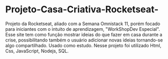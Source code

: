 # Projeto-Casa-Criativa-Rocketseat-
Projeto da Rocketseat, aliado com a Semana Omnistack 11, porém focado para iniciantes com o intuito de aprendizagem, "WorkShopDev Especial".
Esse site tem como função mostrar ideias do que fazer em casa durante a crise, possibilitando também o usuário adicionar novas ideias tornando-se algo compartilhado.
Usado como estudo. Nesse projeto foi utilizado Html, Css, JavaScript, Nodejs, SQL.
